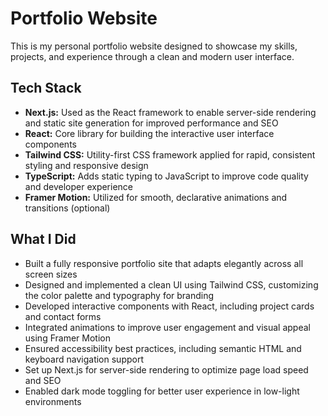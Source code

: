 # Portfolio Website

This is my personal portfolio website designed to showcase my skills, projects, and experience through a clean and modern user interface.

## Tech Stack

- **Next.js:** Used as the React framework to enable server-side rendering and static site generation for improved performance and SEO  
- **React:** Core library for building the interactive user interface components  
- **Tailwind CSS:** Utility-first CSS framework applied for rapid, consistent styling and responsive design  
- **TypeScript:** Adds static typing to JavaScript to improve code quality and developer experience  
- **Framer Motion:** Utilized for smooth, declarative animations and transitions (optional)  

## What I Did

- Built a fully responsive portfolio site that adapts elegantly across all screen sizes  
- Designed and implemented a clean UI using Tailwind CSS, customizing the color palette and typography for branding  
- Developed interactive components with React, including project cards and contact forms  
- Integrated animations to improve user engagement and visual appeal using Framer Motion  
- Ensured accessibility best practices, including semantic HTML and keyboard navigation support  
- Set up Next.js for server-side rendering to optimize page load speed and SEO  
- Enabled dark mode toggling for better user experience in low-light environments  
